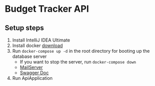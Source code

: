 # Budget Tracker API

## Setup steps

1. Install IntelliJ IDEA Ultimate
2. Install docker [download](https://www.docker.com/products/docker-desktop/)
3. Run `docker-compose up -d` in the root directory for booting up the database server
   - If you want to stop the server, run `docker-compose down`
   - [MailServer](http://localhost:1080/#)
   - [Swagger Doc](http://localhost:8081/swagger-ui/index.html)
4. Run ApiApplication
   